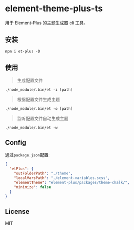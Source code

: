 # element-theme-plus-ts

用于 Element-Plus 的主题生成器 cli 工具。

## 安装

```
npm i et-plus -D
```

## 使用

> 生成配置文件

```
./node_module/.bin/et -i [path]
```

> 根据配置文件生成主题

```
./node_module/.bin/et -o [path]
```

> 监听配置文件自动生成主题

```
./node_module/.bin/et -w
```

## Config

通过`package.json`配置:

```json
{
  "etPlus": {
    "outFolderPath": "./theme",
    "localVarsPath": "./element-variables.scss",
    "elementTheme": "element-plus/packages/theme-chalk/",
    "minimize": false
  }
}
```

## License

MIT
